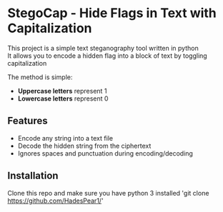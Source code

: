 # StegoCap - Hide Flags in Text with Capitalization
This project is a simple text steganography tool written in python  
It allows you to encode a hidden flag into a block of text by toggling capitalization  

The method is simple:
- **Uppercase letters** represent 1
- **Lowercase letters** represent 0

## Features
- Encode any string into a text file
- Decode the hidden string from the ciphertext
- Ignores spaces and punctuation during encoding/decoding

## Installation
Clone this repo and make sure you have python 3 installed
'git clone https://github.com/HadesPear1/'
